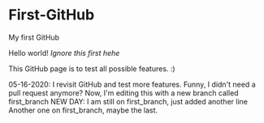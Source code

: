 # First-GitHub
My first GitHub

Hello world!
*Ignore this first hehe*

This GitHub page is to test all possible features. :)

05-16-2020: I revisit GitHub and test more features.
Funny, I didn't need a pull request anymore?
Now, I'm editing this with a new branch called first_branch
NEW DAY: I am still on first_branch, just added another line
Another one on first_branch, maybe the last.
